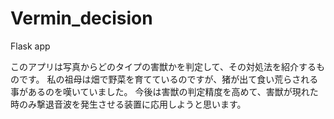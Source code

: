 # Vermin_decision
Flask app

このアプリは写真からどのタイプの害獣かを判定して、その対処法を紹介するものです。
私の祖母は畑で野菜を育てているのですが、猪が出て食い荒らされる事があるのを嘆いていました。
今後は害獣の判定精度を高めて、害獣が現れた時のみ撃退音波を発生させる装置に応用しようと思います。

